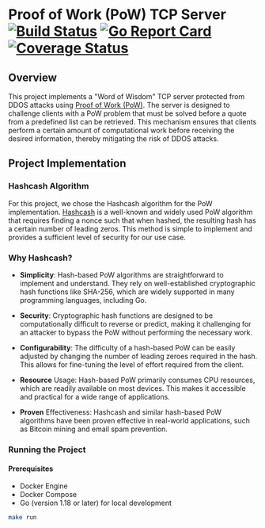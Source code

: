 # Proof of Work (PoW) TCP Server [![Build Status](https://github.com/komandakycto/pow-example/workflows/build/badge.svg)](https://github.com/komandakycto/pow-example/actions) [![Go Report Card](https://goreportcard.com/badge/github.com/komandakycto/pow-example)](https://goreportcard.com/report/github.com/komandakycto/pow-example) [![Coverage Status](https://coveralls.io/repos/github/komandakycto/pow-example/badge.svg?branch=master)](https://coveralls.io/github/komandakycto/pow-example?branch=master)

## Overview

This project implements a "Word of Wisdom" TCP server protected from DDOS attacks using [Proof of Work (PoW)](https://en.wikipedia.org/wiki/Proof_of_work#:~:text=Proof%20of%20work%20(PoW)%20is,computational%20effort%20has%20been%20expended). The server is designed to challenge clients with a
PoW problem that must be solved before a quote from a predefined list can be retrieved. This mechanism ensures that clients perform a certain amount of
computational work before receiving the desired information, thereby mitigating the risk of DDOS attacks.

## Project Implementation

### Hashcash Algorithm

For this project, we chose the Hashcash algorithm for the PoW implementation. [Hashcash](https://en.wikipedia.org/wiki/Hashcash#:~:text=Hashcash%20is%20a%20cryptographic%20hash,proof%20can%20be%20verified%20efficiently) is a well-known and widely used PoW algorithm that requires finding a
nonce such that when hashed, the resulting hash has a certain number of leading zeros. This method is simple to implement and provides a sufficient level of
security for our use case.

### Why Hashcash?

* **Simplicity**: Hash-based PoW algorithms are straightforward to implement and understand. They rely on well-established cryptographic hash functions like SHA-256, which are widely supported in many programming languages, including Go.

* **Security**: Cryptographic hash functions are designed to be computationally difficult to reverse or predict, making it challenging for an attacker to bypass the PoW without performing the necessary work.

* **Configurability**: The difficulty of a hash-based PoW can be easily adjusted by changing the number of leading zeroes required in the hash. This allows for fine-tuning the level of effort required from the client.

* **Resource** Usage: Hash-based PoW primarily consumes CPU resources, which are readily available on most devices. This makes it accessible and practical for a wide range of applications.

* **Proven** Effectiveness: Hashcash and similar hash-based PoW algorithms have been proven effective in real-world applications, such as Bitcoin mining and email spam prevention.

### Running the Project

#### Prerequisites

- Docker Engine
- Docker Compose
- Go (version 1.18 or later) for local development

```bash
make run
```